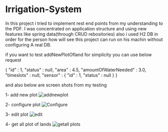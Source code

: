 # Irrigation-System

In this project i tried to implement rest end points from my understanding to the PDF. 
I was concentrated on application structure and using new features like spring data(through CRUD rebositories) 
also i used H2 DB in order for the person how will see this project can run on his machin without configuring A real DB. 

if you want to test addNewPlotOfland for simplicity you can use below request 

{
  "id" : 1,
  "status" : null,
  "area" : 4.5,
  "amountOfWaterNeeded" : 3.0,
  "timeslots" : null,
  "sensor" : {
    "id" : 1,
    "status" : null
  }
}


and also below are screen shots from my testing 

1- add new plot 
![addnewplot](https://user-images.githubusercontent.com/89645923/195422819-4e4a8e75-08e0-4aed-9356-289524f43a35.PNG)

2- configure plot
![Configure](https://user-images.githubusercontent.com/89645923/195606968-df21be2e-4d39-4aab-8ba6-dfb488158102.PNG)

3- edit plot
![edit](https://user-images.githubusercontent.com/89645923/195422881-a161b449-0066-479f-9f32-d1289e64d807.PNG)

4- get all plot of lands
![getall plots](https://user-images.githubusercontent.com/89645923/195422271-f5e0f22e-573b-4019-b8e3-9f422ddac5b8.PNG)
